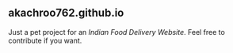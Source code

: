 ## akachroo762.github.io

Just a pet project for an _Indian Food Delivery Website_. Feel free to contribute if you want.

